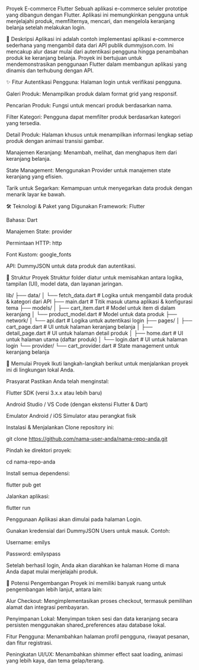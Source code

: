 Proyek E-commerce Flutter
Sebuah aplikasi e-commerce seluler prototipe yang dibangun dengan Flutter. Aplikasi ini memungkinkan pengguna untuk menjelajahi produk, memfilternya, mencari, dan mengelola keranjang belanja setelah melakukan login.

📝 Deskripsi
Aplikasi ini adalah contoh implementasi aplikasi e-commerce sederhana yang mengambil data dari API publik dummyjson.com. Ini mencakup alur dasar mulai dari autentikasi pengguna hingga penambahan produk ke keranjang belanja. Proyek ini bertujuan untuk mendemonstrasikan penggunaan Flutter dalam membangun aplikasi yang dinamis dan terhubung dengan API.

✨ Fitur
Autentikasi Pengguna: Halaman login untuk verifikasi pengguna.

Galeri Produk: Menampilkan produk dalam format grid yang responsif.

Pencarian Produk: Fungsi untuk mencari produk berdasarkan nama.

Filter Kategori: Pengguna dapat memfilter produk berdasarkan kategori yang tersedia.

Detail Produk: Halaman khusus untuk menampilkan informasi lengkap setiap produk dengan animasi transisi gambar.

Manajemen Keranjang: Menambah, melihat, dan menghapus item dari keranjang belanja.

State Management: Menggunakan Provider untuk manajemen state keranjang yang efisien.

Tarik untuk Segarkan: Kemampuan untuk menyegarkan data produk dengan menarik layar ke bawah.

🛠️ Teknologi & Paket yang Digunakan
Framework: Flutter

Bahasa: Dart

Manajemen State: provider

Permintaan HTTP: http

Font Kustom: google_fonts

API: DummyJSON untuk data produk dan autentikasi.

📂 Struktur Proyek
Struktur folder diatur untuk memisahkan antara logika, tampilan (UI), model data, dan layanan jaringan.

lib/
├── data/
│   └── fetch_data.dart       # Logika untuk mengambil data produk & kategori dari API
├── main.dart                 # Titik masuk utama aplikasi & konfigurasi tema
├── models/
│   ├── cart_item.dart        # Model untuk item di dalam keranjang
│   └── product_model.dart    # Model untuk data produk
├── network/
│   └── api.dart              # Logika untuk autentikasi login
├── pages/
│   ├── cart_page.dart        # UI untuk halaman keranjang belanja
│   ├── detail_page.dart      # UI untuk halaman detail produk
│   ├── home.dart             # UI untuk halaman utama (daftar produk)
│   └── login.dart            # UI untuk halaman login
└── provider/
    └── cart_provider.dart    # State management untuk keranjang belanja

🚀 Memulai Proyek
Ikuti langkah-langkah berikut untuk menjalankan proyek ini di lingkungan lokal Anda.

Prasyarat
Pastikan Anda telah menginstal:

Flutter SDK (versi 3.x.x atau lebih baru)

Android Studio / VS Code (dengan ekstensi Flutter & Dart)

Emulator Android / iOS Simulator atau perangkat fisik

Instalasi & Menjalankan
Clone repository ini:

git clone https://github.com/nama-user-anda/nama-repo-anda.git

Pindah ke direktori proyek:

cd nama-repo-anda

Install semua dependensi:

flutter pub get

Jalankan aplikasi:

flutter run

Penggunaan
Aplikasi akan dimulai pada halaman Login.

Gunakan kredensial dari DummyJSON Users untuk masuk. Contoh:

Username: emilys

Password: emilyspass

Setelah berhasil login, Anda akan diarahkan ke halaman Home di mana Anda dapat mulai menjelajahi produk.

🔮 Potensi Pengembangan
Proyek ini memiliki banyak ruang untuk pengembangan lebih lanjut, antara lain:

Alur Checkout: Mengimplementasikan proses checkout, termasuk pemilihan alamat dan integrasi pembayaran.

Penyimpanan Lokal: Menyimpan token sesi dan data keranjang secara persisten menggunakan shared_preferences atau database lokal.

Fitur Pengguna: Menambahkan halaman profil pengguna, riwayat pesanan, dan fitur registrasi.

Peningkatan UI/UX: Menambahkan shimmer effect saat loading, animasi yang lebih kaya, dan tema gelap/terang.
